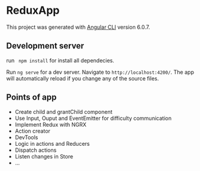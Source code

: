 # ReduxApp

This project was generated with [Angular CLI](https://github.com/angular/angular-cli) version 6.0.7.

## Development server
run ` npm install` for install all dependecies.

Run `ng serve` for a dev server. Navigate to `http://localhost:4200/`. The app will automatically reload if you change any of the source files.


## Points of app
- Create child and grantChild component
- Use Input, Ouput and EventEmitter for difficulty communication
- Implement Redux with NGRX
- Action creator
- DevTools
- Logic in actions and Reducers
- Dispatch actions
- Listen changes in Store
- ...

